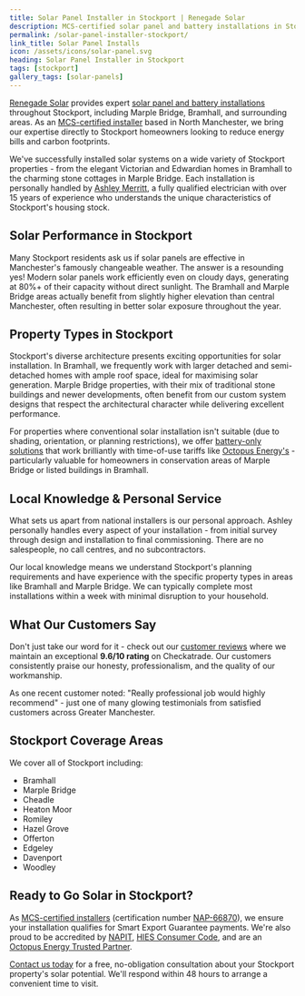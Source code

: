 ```yaml
---
title: Solar Panel Installer in Stockport | Renegade Solar
description: MCS-certified solar panel and battery installations in Stockport, including Marple Bridge and Bramhall, from Renegade Solar - a trusted local installer with 9.6/10 Checkatrade rating.
permalink: /solar-panel-installer-stockport/
link_title: Solar Panel Installs
icon: /assets/icons/solar-panel.svg
heading: Solar Panel Installer in Stockport
tags: [stockport]
gallery_tags: [solar-panels]
---
```


[Renegade Solar](/about/) provides expert [solar panel and battery installations](/services/solar-and-battery-installations/) throughout Stockport, including Marple Bridge, Bramhall, and surrounding areas. As an [MCS-certified installer](/accreditations/mcs-certified/) based in North Manchester, we bring our expertise directly to Stockport homeowners looking to reduce energy bills and carbon footprints.

We've successfully installed solar systems on a wide variety of Stockport properties - from the elegant Victorian and Edwardian homes in Bramhall to the charming stone cottages in Marple Bridge. Each installation is personally handled by [Ashley Merritt](/about/), a fully qualified electrician with over 15 years of experience who understands the unique characteristics of Stockport's housing stock.

## Solar Performance in Stockport

Many Stockport residents ask us if solar panels are effective in Manchester's famously changeable weather. The answer is a resounding yes! Modern solar panels work efficiently even on cloudy days, generating at 80%+ of their capacity without direct sunlight. The Bramhall and Marple Bridge areas actually benefit from slightly higher elevation than central Manchester, often resulting in better solar exposure throughout the year.

## Property Types in Stockport

Stockport's diverse architecture presents exciting opportunities for solar installation. In Bramhall, we frequently work with larger detached and semi-detached homes with ample roof space, ideal for maximising solar generation. Marple Bridge properties, with their mix of traditional stone buildings and newer developments, often benefit from our custom system designs that respect the architectural character while delivering excellent performance.

For properties where conventional solar installation isn't suitable (due to shading, orientation, or planning restrictions), we offer [battery-only solutions](/services/home-battery-installations/) that work brilliantly with time-of-use tariffs like [Octopus Energy's](https://octopus.energy/tariffs/) - particularly valuable for homeowners in conservation areas of Marple Bridge or listed buildings in Bramhall.

## Local Knowledge & Personal Service

What sets us apart from national installers is our personal approach. Ashley personally handles every aspect of your installation - from initial survey through design and installation to final commissioning. There are no salespeople, no call centres, and no subcontractors.

Our local knowledge means we understand Stockport's planning requirements and have experience with the specific property types in areas like Bramhall and Marple Bridge. We can typically complete most installations within a week with minimal disruption to your household.

## What Our Customers Say

Don't just take our word for it - check out our [customer reviews](/reviews/) where we maintain an exceptional **9.6/10 rating** on Checkatrade. Our customers consistently praise our honesty, professionalism, and the quality of our workmanship.

As one recent customer noted: "Really professional job would highly recommend" - just one of many glowing testimonials from satisfied customers across Greater Manchester.

## Stockport Coverage Areas

We cover all of Stockport including:

- Bramhall
- Marple Bridge
- Cheadle
- Heaton Moor
- Romiley
- Hazel Grove
- Offerton
- Edgeley
- Davenport
- Woodley

## Ready to Go Solar in Stockport?

As [MCS-certified installers](/accreditations/mcs-certified/) (certification number [NAP-66870](https://mcscertified.com/find-an-installer/)), we ensure your installation qualifies for Smart Export Guarantee payments. We're also proud to be accredited by [NAPIT](/accreditations/napit/), [HIES Consumer Code](/accreditations/hies-consumer-code/), and are an [Octopus Energy Trusted Partner](/accreditations/octopus-trusted-partner/).

[Contact us today](/contact/) for a free, no-obligation consultation about your Stockport property's solar potential. We'll respond within 48 hours to arrange a convenient time to visit.
